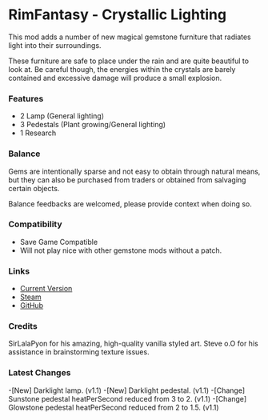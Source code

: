 # RimFantasy - Crystallic Lighting

This mod adds a number of new magical gemstone furniture that radiates light into their surroundings.

These furniture are safe to place under the rain and are quite beautiful to look at. Be careful though, the energies within the crystals are barely contained and excessive damage will produce a small explosion.

### Features

- 2 Lamp (General lighting)
- 3 Pedestals (Plant growing/General lighting)
- 1 Research

### Balance

Gems are intentionally sparse and not easy to obtain through natural means, but they can also be purchased from traders or obtained from salvaging certain objects.

Balance feedbacks are welcomed, please provide context when doing so.

### Compatibility

- Save Game Compatible
- Will not play nice with other gemstone mods without a patch.

### Links

- [Current Version](https://github.com/Sierra0001/RimFantasy---Crystallic-Lighting/releases/tag/v1.1)
- [Steam](https://steamcommunity.com/sharedfiles/filedetails/?id=2632845986)
- [GitHub](https://github.com/Sierra0001/RimFantasy---Crystallic-Lighting)

### Credits

SirLalaPyon for his amazing, high-quality vanilla styled art.
Steve o.O for his assistance in brainstorming texture issues.

### Latest Changes

-[New] Darklight lamp. (v1.1)
-[New] Darklight pedestal. (v1.1)
-[Change] Sunstone pedestal heatPerSecond reduced from 3 to 2. (v1.1)
-[Change] Glowstone pedestal heatPerSecond reduced from 2 to 1.5. (v1.1)
